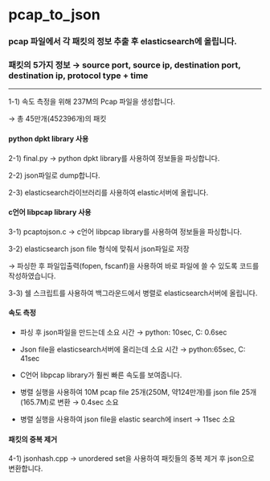 # pcap_to_json

### pcap 파일에서 각 패킷의 정보 추출 후 elasticsearch에 올립니다.
### 패킷의 5가지 정보 → source port, source ip, destination port, destination ip, protocol type + time
-----------------
1-1) 속도 측정을 위해 237M의 Pcap 파일을 생성합니다.

 → 총 45만개(452396개)의 패킷

#### python dpkt library 사용
 
2-1) final.py → python dpkt library를 사용하여 정보들을 파싱합니다.

2-2) json파일로 dump합니다.

2-3) elasticsearch라이브러리를 사용하여 elastic서버에 올립니다.

#### c언어 libpcap library 사용

3-1) pcaptojson.c → c언어 libpcap library를 사용하여 정보들을 파싱합니다.

3-2) elasticsearch json file 형식에 맞춰서 json파일로 저장

 → 파싱한 후 파일입출력(fopen, fscanf)을 사용하여 바로 파일에 쓸 수 있도록 코드를 작성하였습니다.
 
3-3) 쉘 스크립트를 사용하여 백그라운드에서 병렬로 elasticsearch서버에 올립니다.

#### 속도 측정

+ 파싱 후 json파일을 만드는데 소요 시간 → python: 10sec, C: 0.6sec
+ Json file을 elasticsearch서버에 올리는데 소요 시간 → python:65sec, C: 41sec
+ C언어 libpcap library가 훨씬 빠른 속도를 보여줍니다.


+ 병렬 실행을 사용하여 10M pcap file 25개(250M, 약124만개)를 json file 25개(165.7M)로 변환 → 0.4sec 소요
+ 병렬 실행을 사용하여 json file을 elastic search에 insert → 11sec 소요

#### 패킷의 중복 제거
4-1) jsonhash.cpp → unordered set을 사용하여 패킷들의 중복 제거 후 json으로 변환합니다.
